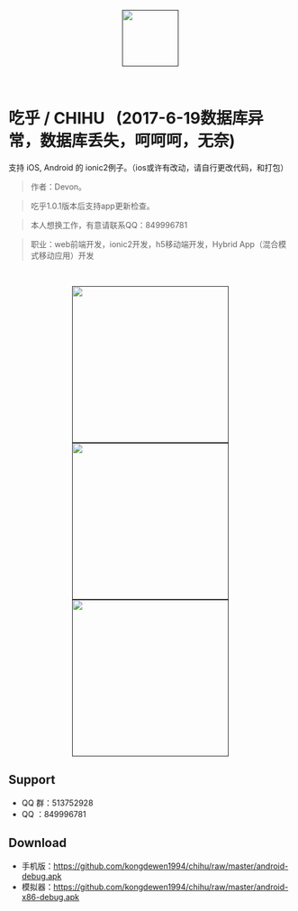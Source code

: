<p align="center"><a href="" target="_blank"><img width="100"src="https://github.com/kongdewen1994/chihu/blob/master/resources/android/icon/drawable-xxhdpi-icon.png"></a></p>

<p align="center">
  <a href="https://github.com/kongdewen1994/chihu"><img src="https://img.shields.io/badge/APP-吃乎-blue.svg" alt=""></a>
  <a href="https://github.com/kongdewen1994/chihu"><img src="https://img.shields.io/badge/QQ%20Group-513752928-red.svg" alt=""></a>
  <a href="https://github.com/kongdewen1994/chihu"><img src="https://img.shields.io/badge/Beta-1.1.0-blue.svg" alt=""></a>
  <a href="https://github.com/kongdewen1994/chihu"><img src="https://img.shields.io/badge/ionic2-3.0.1-blue.svg" alt=""></a>
  <a href="https://github.com/kongdewen1994/chihu"><img src="https://img.shields.io/badge/platforms-iOS%7CAndroid-lightgrey.svg" alt=""></a>
  <a href="https://github.com/kongdewen1994/chihu"><img src="https://img.shields.io/badge/WeChat-Devon1994-brightgreen.svg" alt=""></a>
  
</p>


# 吃乎 / CHIHU   (2017-6-19数据库异常，数据库丢失，呵呵呵，无奈)


支持 iOS, Android 的 ionic2例子。（ios或许有改动，请自行更改代码，和打包）
> 作者：Devon。

>吃乎1.0.1版本后支持app更新检查。

>本人想换工作，有意请联系QQ：849996781

>职业：web前端开发，ionic2开发，h5移动端开发，Hybrid App（混合模式移动应用）开发


<br/>

<p align="center"><a href="" target="_blank"><img width="278"src="https://github.com/kongdewen1994/chihu/blob/master/test/Screenshot_20170528-171033.png"></a>
<a href="" target="_blank"><img width="278"src="https://github.com/kongdewen1994/chihu/blob/master/test/Screenshot_20170528-171404.png"></a>
<a href="" target="_blank"><img width="278"src="https://github.com/kongdewen1994/chihu/blob/master/test/Screenshot_20170528-171432.png"></a>
</p>


## Support
- QQ 群：513752928
- QQ ：849996781

## Download
- 手机版：https://github.com/kongdewen1994/chihu/raw/master/android-debug.apk
- 模拟器：https://github.com/kongdewen1994/chihu/raw/master/android-x86-debug.apk

